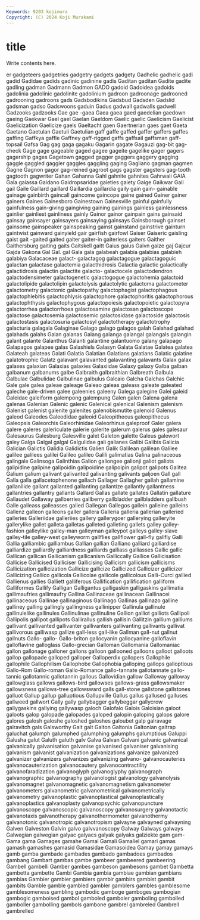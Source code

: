 ```yaml
---
Keywords: 9203 kojimura
Copyright: (C) 2024 Koji Murakami
---
```


# title

Write contents here.



er gadgeteers gadgetries gadgetry gadgets gadgety Gadhelic gadhelic gadi
gadid Gadidae gadids gadinic gadinine gadis Gaditan gaditan Gadite gadite
gadling gadman Gadmann Gadmon GADO gadoid Gadoidea gadoids gadolinia gadolinic
gadolinite gadolinium gadroon gadroonage gadrooned gadrooning gadroons gads Gadsbodikins Gadsbud
Gadsden Gadslid gadsman gadso Gadswoons gaduin Gadus gadwall gadwalls gadwell
Gadzooks gadzooks Gae gae -gaea Gaea gaea gaed gaedelian gaedown
gaeing Gaekwar Gael gael Gaelan Gaeldom Gaelic gaelic Gaelicism Gaelicist
Gaelicization Gaelicize gaels Gaeltacht gaen Gaertnerian gaes gaet Gaeta Gaetano
Gaetulan Gaetuli Gaetulian gaff gaffe gaffed gaffer gaffers gaffes gaffing
Gaffkya gaffle Gaffney gaff-rigged gaffs gaffsail gaffsman gaff-topsail Gafsa Gag
gag gaga gagaku Gagarin gagate Gagauzi gag-bit gag-check Gage gage
gageable gaged gagee gageite gagelike gager gagers gagership gages Gagetown
gagged gagger gaggers gaggery gagging gaggle gaggled gaggler gaggles gaggling
gaging Gagliano gagman gagmen Gagne Gagnon gagor gag-reined gagroot gags
gagster gagsters gag-tooth gagtooth gagwriter Gahan Gahanna Gahl gahnite gahnites
Gahrwali GAIA Gaia gaiassa Gaidano Gaidropsaridae gaieties gaiety Gaige Gaikwar
Gail gail Gaile Gaillard gaillard Gaillardia gaillardia gaily gain gain-
gainable gainage gainbirth gaincall gaincome gaincope gaine gained Gainer gainer
gainers Gaines Gainesboro Gainestown Gainesville gainful gainfully gainfulness gain-giving gaingiving
gaining gainings gainless gainlessness gainlier gainliest gainliness gainly Gainor gainor
gainpain gains gainsaid gainsay gainsayer gainsayers gainsaying gainsays Gainsborough gainset
gainsome gainspeaker gainspeaking gainst gainstand gainstrive gainturn gaintwist gainward gainyield
gair gairfish gairfowl Gaiser Gaiseric gaisling gaist gait -gaited gaited
gaiter gaiter-in gaiterless gaiters Gaither Gaithersburg gaiting gaits Gaitskell gaitt
Gaius gaius Gaivn gaize gaj Gajcur Gajda Gakona Gal Gal.
gal Gala gala galabeah galabia galabias galabieh galabiya Galacaceae galact-
galactagog galactagogue galactagoguic galactan galactase galactemia galacthidrosis Galactia galactic galactically
galactidrosis galactin galactite galacto- galactocele galactodendron galactodensimeter galactogenetic galactogogue galactohemia
galactoid galactolipide galactolipin galactolysis galactolytic galactoma galactometer galactometry galactonic galactopathy
galactophagist galactophagous galactophlebitis galactophlysis galactophore galactophoritis galactophorous galactophthysis galactophygous galactopoiesis
galactopoietic galactopyra galactorrhea galactorrhoea galactosamine galactosan galactoscope galactose galactosemia galactosemic
galactosidase galactoside galactosis galactostasis galactosuria galactosyl galactotherapy galactotrophy galacturia galagala
Galaginae Galago galago galagos galah Galahad galahad galahads galahs Galan
galanas Galang galanga galangal galangals galangin galant galante Galanthus Galanti
galantine galantuomo galany galapago Galapagos galapee galas Galashiels Galasyn Galata
Galatae Galatea galatea Galateah galateas Galati Galatia Galatian Galatians galatians
Galatic galatine galatotrophic Galatz galavant galavanted galavanting galavants Galax galax
galaxes galaxian Galaxias galaxies Galaxiidae Galaxy galaxy Galba galban galbanum
galbanums galbe Galbraith galbraithian Galbreath Galbula Galbulae Galbulidae Galbulinae galbulus
Galcaio Galcha Galchas Galchic Gale gale galea galeae galeage Galeao
galeas galeass galeate galeated galeche gale-driven galee galeenies galeeny Galega
galegine Galei galeid Galeidae galeiform galempong galempung Galen galen Galena
galena galenas Galenian Galenic galenic Galenical galenical Galenism galenism Galenist
galenist galenite galenites galenobismutite galenoid Galenus galeod Galeodes Galeodidae galeoid
Galeopithecus galeopithecus Galeopsis Galeorchis Galeorhinidae Galeorhinus galeproof Galer galera galere
galeres galericulate galerie galerite galerum galerus gales galesaur Galesaurus Galesburg
Galesville galet Galeton galette Galeus galewort galey Galga Galgal galgal
Galgulidae gali galianes Galibi Galibis Galicia Galician Galictis Galidia Galidictis
Galien Galik Galilean galilean Galilee galilee galilees galilei Galileo galileo
Galili galimatias Galina galinaceous galingale Galinsoga Galinthias Galion galiongee galionji
galiot galiots galipidine galipine galipoidin galipoidine galipoipin galipot galipots Galitea
Galium galium galivant galivanted galivanting galivants galjoen Gall gall Galla
galla gallacetophenone gallach Gallager Gallagher gallah gallamine gallanilide gallant gallanted
gallanting gallantize gallantly gallantness gallantries gallantry gallants Gallard Gallas gallate
gallates Gallatin gallature Gallaudet Gallaway gallberries gallberry gallbladder gallbladders gallbush
Galle galleass galleasses galled Gallegan Gallegos gallein galleine galleins Gallenz
galleon galleons galler gallera Galleria galleria gallerian galleried galleries Galleriidae
galleriies gallery gallerygoer gallerying galleryite gallerylike gallet galleta galletas galleted
galleting gallets galley galley-fashion galleylike galley-man galleyman galleypot galleys galley-slave
galley-tile galley-west galleyworm gallflies gallflower gall-fly gallfly Galli Gallia galliambic
galliambus Gallian gallian Galliano galliard galliardise galliardize galliardly galliardness galliards
galliass galliasses Gallic gallic Gallican gallican Gallicanism gallicanism Galliccally Gallice
Gallicisation Gallicise Gallicised Galliciser Gallicising Gallicism gallicism gallicisms Gallicization gallicization
Gallicize gallicize Gallicized Gallicizer gallicizer Gallicizing Gallico gallicola Gallicolae gallicole
gallicolous Galli-Curci gallied Gallienus gallies Galliett galliferous Gallification gallification galliform
Galliformes Gallify Galligan Galligantus galligaskin galligaskins gallimatia gallimaufries gallimaufry Gallina
Gallinaceae gallinacean Gallinacei gallinaceous Gallinae gallinaginous Gallinago Gallinas gallinazo galline
galliney galling gallingly gallingness gallinipper Gallinula gallinule gallinulelike gallinules Gallinulinae
gallinuline Gallion galliot galliots Gallipoli Gallipolis gallipot gallipots Gallirallus gallish
gallisin Gallitzin gallium galliums gallivant gallivanted gallivanter gallivanters gallivanting gallivants
gallivat gallivorous galliwasp gallize gall-less gall-like Gallman gall-nut gallnut gallnuts
Gallo- gallo- Gallo-briton gallocyanin gallocyanine galloflavin galloflavine galloglass Gallo-grecian Galloman
Gallomania Gallomaniac gallon gallonage galloner gallons galloon gallooned galloons galloot
galloots gallop gallopade galloped galloper Galloperdix gallopers Gallophile gallophile Gallophilism
Gallophobe Gallophobia galloping gallops galloptious Gallo-Rom Gallo-roman Gallo-Romance gallo-tannate gallotannate
gallo-tannic gallotannic gallotannin gallous Gallovidian gallow Galloway galloway gallowglass gallows
gallows-bird gallowses gallows-grass gallowsmaker gallowsness gallows-tree gallowsward galls gall-stone gallstone
gallstones galluot Gallup gallup galluptious Gallupville Gallus gallus gallused galluses
gallweed gallwort Gally gally gallybagger gallybeggar gallycrow gallygaskins gallying gallywasp
galoch Galofalo Galois Galoisian galoot galoots galop galopade galopades galoped
galopin galoping galops galore galores galosh galoshe galoshed galoshes galoubet
galp galravage galravitch gals Galsworthy Galt galt Galton Galtonia Galtonian
galtrap galuchat galumph galumphed galumphing galumphs galumptious Galuppi Galusha galut
Galuth galuth galv Galva Galvan Galvani galvanic galvanical galvanically galvanisation
galvanise galvanised galvaniser galvanising galvanism galvanist galvanization galvanizations galvanize galvanized
galvanizer galvanizers galvanizes galvanizing galvano- galvanocauteries galvanocauterization galvanocautery galvanocontractility galvanofaradization
galvanoglyph galvanoglyphy galvanograph galvanographic galvanography galvanologist galvanology galvanolysis galvanomagnet galvanomagnetic
galvanomagnetism galvanometer galvanometers galvanometric galvanometrical galvanometrically galvanometry galvanoplastic galvanoplastical galvanoplastically
galvanoplastics galvanoplasty galvanopsychic galvanopuncture galvanoscope galvanoscopic galvanoscopy galvanosurgery galvanotactic galvanotaxis
galvanotherapy galvanothermometer galvanothermy galvanotonic galvanotropic galvanotropism galvayne galvayned galvayning Galven
Galveston Galvin galvo galvvanoscopy Galway Galways galways Galwegian galwegian galyac
galyacs galyak galyaks galziekte gam gam- Gama gama Gamages gamahe
Gamal Gamali Gamaliel gamari gamas gamash gamashes gamasid Gamasidae Gamasoidea
Gamay gamay gamays gamb gamba gambade gambades gambado gambadoes gambados
gambang Gambart gambas gambe gambeer gambeered gambeering Gambell gambelli Gamber
gambes gambeson gambesons gambet Gambetta gambetta gambette Gambi Gambia gambia
gambiae gambian gambians gambias Gambier gambier gambiers gambir gambirs gambist
gambit gambits Gamble gamble gambled gambler gamblers gambles gamblesome gamblesomeness
gambling gambodic gamboge gamboges gambogian gambogic gamboised gambol gamboled gamboler
gamboling gambolled gamboller gambolling gambols gambone gambrel gambreled Gambrell gambrelled

